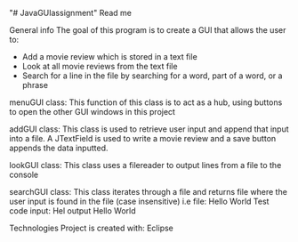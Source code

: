 "# JavaGUIassignment" 
Read me

General info
The goal of this program is to create a GUI that allows the user to:
- Add a movie review which is stored in a text file
- Look at all movie reviews from the text file
- Search for a line in the file by searching for a word, part of a word, or a phrase

menuGUI class:
This function of this class is to act as a hub, using buttons to open the other GUI windows
in this project

addGUI class:
This class is used to retrieve user input and append that input into a file.
A JTextField is used to write a movie review and a save button appends the data inputted.

lookGUI class:
This class uses a filereader to output lines from a file to the console

searchGUI class:
This class iterates through a file and returns file where the user input is found in the file (case insensitive)
 i.e
file: Hello World
      Test code
input: Hel
output Hello World

	
Technologies
Project is created with:
Eclipse

	